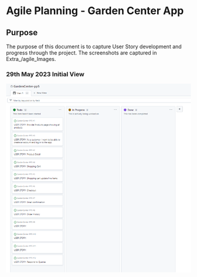 # Agile Planning - Garden Center App

## Purpose
The purpose of this document is to capture User Story development and progress through the project. The screenshots are captured in Extra_/agile_Images.

### 29th May 2023 Initial View 

![First User Stories](Extra_Images/Agile_Images/20230529.PNG "User Stories 20230529")

